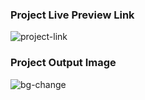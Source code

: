 ### Project Live Preview Link
![project-link]([https://github.com/Orhan-34/background-change-15temmuz-aihl/assets/74640101/6e263cfd-7db7-4007-8761-82c2e3f5565f](https://orhan-34.github.io/background-change-15temmuz-aihl/))
### Project Output Image
![bg-change](https://github.com/Orhan-34/background-change-15temmuz-aihl/assets/74640101/6e263cfd-7db7-4007-8761-82c2e3f5565f)
